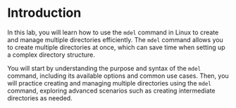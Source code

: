 # Introduction

In this lab, you will learn how to use the `mdel` command in Linux to create and manage multiple directories efficiently. The `mdel` command allows you to create multiple directories at once, which can save time when setting up a complex directory structure.

You will start by understanding the purpose and syntax of the `mdel` command, including its available options and common use cases. Then, you will practice creating and managing multiple directories using the `mdel` command, exploring advanced scenarios such as creating intermediate directories as needed.
